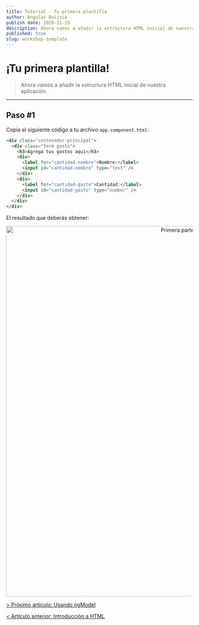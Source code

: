 ```yaml
---
title: Tutorial - Tu primera plantilla
author: Angular Bolivia
publish date: 2020-11-15
description: Ahora vamos a añadir la estructura HTML inicial de nuestra aplicación.
published: true
slug: workshop-template
---
```


# ¡Tu primera plantilla!

> Ahora vamos a añadir la estructura HTML inicial de nuestra aplicación.

***

## Paso #1

Copia el siguiente código a tu archivo `app.component.html`:

```html
<div class="contenedor-principal">
  <div class="form gasto">
    <h3>Agrega tus gastos aquí</h3>
    <div>
      <label for="cantidad-nombre">Nombre:</label>
      <input id="cantidad-nombre" type="text" />
    </div>
    <div>
      <label for="cantidad-gasto">Cantidad:</label>
      <input id="cantidad-gasto" type="number" />
    </div>
  </div>
</div>
```

El resultado que deberás obtener:

<div align="center">
  <img src="/assets/img/template-1.png" alt="Primera parte de la plantilla" style="width: 1000px;">
</div>

[> Próximo artículo: Usando ngModel](/blog/workshop-ngmodel)

[< Artículo anterior: Introducción a HTML](/blog/workshop-html)
